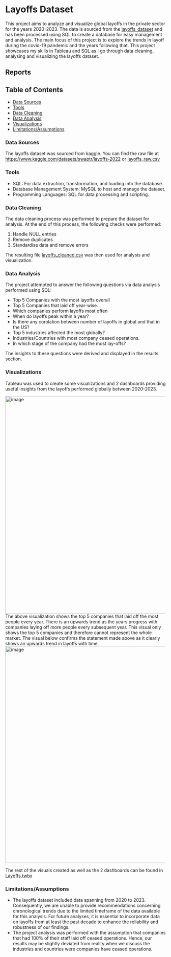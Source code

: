 # Layoffs Dataset

This project aims to analyze and visualize global layoffs in the private sector for the years 2020-2023. The data is sourced from the [layoffs_dataset](https://www.kaggle.com/datasets/swaptr/layoffs-2022) and has been processed using SQL to create a database for easy management and analysis. The main focus of this project is to explore the trends in layoff during the covid-19 pandemic and the years following that. This project showcases my skills in Tableau and SQL as I go through data cleaning, analysing and visualizing the layoffs dataset.

## Reports

## Table of Contents
- [Data Sources](#data-sources)
- [Tools](#tools)
- [Data Cleaning](#data-cleaning)
- [Data Analysis](#data-analysis)
- [Visualizations](#visualizations)
- [Limitations/Assumptions](#limitations/assumptions)

### Data Sources
The layoffs dataset was sourced from kaggle. You can find the raw file at https://www.kaggle.com/datasets/swaptr/layoffs-2022 or [layoffs_raw.csv](data/)

### Tools
- SQL: For data extraction, transformation, and loading into the database.
- Database Management System: MySQL to host and manage the dataset.
- Programming Languages: SQL for data processing and scripting.

### Data Cleaning
The data cleaning process was performed to prepare the dataset for analysis. At the end of this process, the following checks were performed:
1. Handle NULL entries
2. Remove duplicates
3. Standardise data and remove errors
 
The resulting file [layoffs_cleaned.csv](data/layoffs_cleaned.csv) was then used for analysis and visualization.

### Data Analysis
The project attempted to answer the following questions via data analysis performed using SQL:

- Top 5 Companies with the most layoffs overall
- Top 5 Companies that laid off year-wise.
- Which companies perform layoffs most often
- When do layoffs peak within a year?
- Is there any corolation between number of layoffs in global and that in the US?
- Top 5 industries affected the most globally?
- Industries/Countries with most company ceased operations.
- In which stage of the company had the most lay-offs?

The insights to these questions were derived and displayed in the results section.

### Visualizations
Tableau was used to create some visualizations and 2 dashboards providing useful insights from the layoffs performed globally between 2020-2023.

<img width="680" alt="image" src="https://github.com/m0rningLight/Layoffs--Data-Analysis/assets/155348294/5a9dec7f-fe54-4baa-ac0e-33d90bf339d5">
The above visualization shows the top 5 companies that laid off the most people every year. There is an upwards trend as the years progress with companies laying off more people every subsequent year. This visual only shows the top 5 companies and therefore cannot represent the whole market. 
The visual below confirms the statement made above as it clearly shows an upwards trend in layoffs with time.

<img width="678" alt="image" src="https://github.com/m0rningLight/Layoffs--Data-Analysis/assets/155348294/76419974-ca01-4445-98ff-7475045297b3">


The rest of the visuals created as well as the 2 dashboards can be found in [Layoffs.twbx](results/Layoffs.twbx)

### Limitations/Assumptions
- The layoffs dataset included data spanning from 2020 to 2023. Consequently, we are unable to provide recommendations concerning chronological trends due to the limited timeframe of the data available for this analysis. For future analyses, it is essential to incorporate data on layoffs from at least the past decade to enhance the reliability and robustness of our findings.
- The project analysis was performed with the assumption that companies that had 100% of their staff laid off ceased operations. Hence, our results may be slightly deviated from reality when we discuss the industries and countries were companies have ceased operations.

